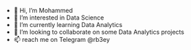 - 👋 Hi, I’m Mohammed
- 👀 I’m interested in Data Science
- 🌱 I’m currently learning Data Analytics
- 💞️ I’m looking to collaborate on some Data Analytics projects
- 📫 reach me on Telegram @rb3ey

<!---
rb3ey/rb3ey is a ✨ special ✨ repository because its `README.md` (this file) appears on your GitHub profile.
You can click the Preview link to take a look at your changes.
--->
